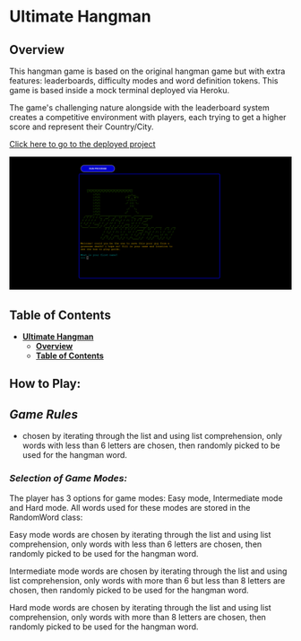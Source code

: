 # **Ultimate Hangman**

## **Overview**

This hangman game is based on the original hangman game but with extra features: leaderboards, difficulty modes and word definition tokens. This game is based inside a mock terminal deployed via Heroku.

The game's challenging nature alongside with the leaderboard system creates a competitive environment with players, each trying to get a higher score and represent their Country/City.

[Click here to go to the deployed project](https://ultimate-hangman-063344ed324f.herokuapp.com/)

![Screenshot of the games welcome screen](docs/screenshots/ultimate-hangman-deployed.png)

## **Table of Contents**

- [**Ultimate Hangman**](#ultimate-hangman)
  - [**Overview**](#overview)
  - [**Table of Contents**](#table-of-contents)

## **How to Play:**

## **_Game Rules_**

- chosen by iterating through the list and using list comprehension, only words with less than 6 letters are chosen, then randomly picked to be used for the hangman word.

### **_Selection of Game Modes:_**

The player has 3 options for game modes: Easy mode, Intermediate mode and Hard mode. All words used for these modes are stored in the RandomWord class:

Easy mode words are chosen by iterating through the list and using list comprehension, only words with less than 6 letters are chosen, then randomly picked to be used for the hangman word.

Intermediate mode words are chosen by iterating through the list and using list comprehension, only words with more than 6 but less than 8 letters are chosen, then randomly picked to be used for the hangman word.

Hard mode words are chosen by iterating through the list and using list comprehension, only words with more than 8 letters are chosen, then randomly picked to be used for the hangman word.
